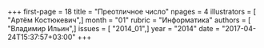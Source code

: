 +++
first-page = 18
title = "Преотличное число"
npages = 4
illustrators = [ "Артём Костюкевич",]
month = "01"
rubric = "Информатика"
authors = [ "Владимир Ильин",]
issues = [ "2014_01",]
year = "2014"
date = "2017-04-24T15:37:57+03:00"
+++
